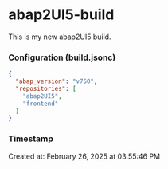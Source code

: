 # abap2UI5-build

This is my new abap2UI5 build.


### Configuration (build.jsonc)

```json
{
  "abap_version": "v750",
  "repositories": [
    "abap2UI5",
    "frontend"
  ]
}

```

### Timestamp

Created at: February 26, 2025 at 03:55:46 PM

